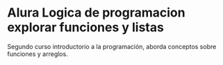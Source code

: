 # Alura Logica de programacion explorar funciones y listas
Segundo curso introductorio a la programación, aborda conceptos sobre funciones y arreglos.

